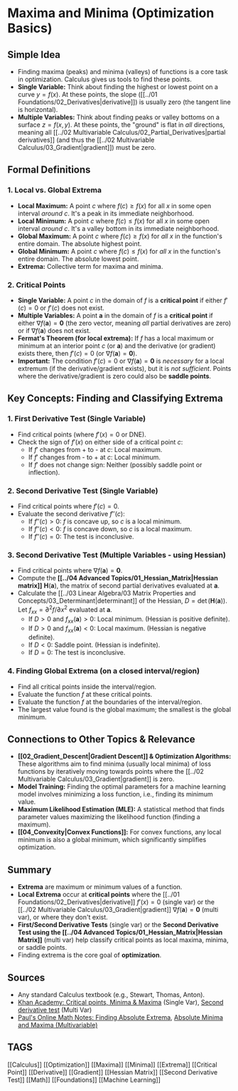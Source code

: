 # Maxima and Minima (Optimization Basics)

## Simple Idea
*   Finding maxima (peaks) and minima (valleys) of functions is a core task in optimization. Calculus gives us tools to find these points.
*   **Single Variable:** Think about finding the highest or lowest point on a curve $y=f(x)$. At these points, the slope ([[../01 Foundations/02_Derivatives|derivative]]) is usually zero (the tangent line is horizontal).
*   **Multiple Variables:** Think about finding peaks or valley bottoms on a surface $z=f(x, y)$. At these points, the "ground" is flat in *all* directions, meaning all [[../02 Multivariable Calculus/02_Partial_Derivatives|partial derivatives]] (and thus the [[../02 Multivariable Calculus/03_Gradient|gradient]]) must be zero.

## Formal Definitions

### 1. Local vs. Global Extrema
*   **Local Maximum:** A point $c$ where $f(c) \ge f(x)$ for all $x$ in some open interval *around* $c$. It's a peak in its immediate neighborhood.
*   **Local Minimum:** A point $c$ where $f(c) \le f(x)$ for all $x$ in some open interval *around* $c$. It's a valley bottom in its immediate neighborhood.
*   **Global Maximum:** A point $c$ where $f(c) \ge f(x)$ for *all* $x$ in the function's entire domain. The absolute highest point.
*   **Global Minimum:** A point $c$ where $f(c) \le f(x)$ for *all* $x$ in the function's entire domain. The absolute lowest point.
*   **Extrema:** Collective term for maxima and minima.

### 2. Critical Points
*   **Single Variable:** A point $c$ in the domain of $f$ is a **critical point** if either $f'(c) = 0$ or $f'(c)$ does not exist.
*   **Multiple Variables:** A point $\mathbf{a}$ in the domain of $f$ is a **critical point** if either $\nabla f(\mathbf{a}) = \mathbf{0}$ (the zero vector, meaning *all* partial derivatives are zero) or if $\nabla f(\mathbf{a})$ does not exist.
*   **Fermat's Theorem (for local extrema):** If $f$ has a local maximum or minimum at an interior point $c$ (or $\mathbf{a}$) and the derivative (or gradient) exists there, then $f'(c) = 0$ (or $\nabla f(\mathbf{a}) = \mathbf{0}$).
*   **Important:** The condition $f'(c)=0$ or $\nabla f(\mathbf{a})=\mathbf{0}$ is *necessary* for a local extremum (if the derivative/gradient exists), but it is *not sufficient*. Points where the derivative/gradient is zero could also be **saddle points**.

## Key Concepts: Finding and Classifying Extrema

### 1. First Derivative Test (Single Variable)
*   Find critical points (where $f'(x)=0$ or DNE).
*   Check the sign of $f'(x)$ on either side of a critical point $c$:
    *   If $f'$ changes from + to - at $c$: Local maximum.
    *   If $f'$ changes from - to + at $c$: Local minimum.
    *   If $f'$ does not change sign: Neither (possibly saddle point or inflection).

### 2. Second Derivative Test (Single Variable)
*   Find critical points where $f'(c)=0$.
*   Evaluate the second derivative $f''(c)$:
    *   If $f''(c) > 0$: $f$ is concave up, so $c$ is a local minimum.
    *   If $f''(c) < 0$: $f$ is concave down, so $c$ is a local maximum.
    *   If $f''(c) = 0$: The test is inconclusive.

### 3. Second Derivative Test (Multiple Variables - using Hessian)
*   Find critical points where $\nabla f(\mathbf{a}) = \mathbf{0}$.
*   Compute the **[[../04 Advanced Topics/01_Hessian_Matrix|Hessian matrix]]** $\mathbf{H}(\mathbf{a})$, the matrix of second partial derivatives evaluated at $\mathbf{a}$.
*   Calculate the [[../03 Linear Algebra/03 Matrix Properties and Concepts/03_Determinant|determinant]] of the Hessian, $D = \det(\mathbf{H}(\mathbf{a}))$. Let $f_{xx} = \partial^2 f / \partial x^2$ evaluated at $\mathbf{a}$.
    *   If $D > 0$ and $f_{xx}(\mathbf{a}) > 0$: Local minimum. (Hessian is positive definite).
    *   If $D > 0$ and $f_{xx}(\mathbf{a}) < 0$: Local maximum. (Hessian is negative definite).
    *   If $D < 0$: Saddle point. (Hessian is indefinite).
    *   If $D = 0$: The test is inconclusive.

### 4. Finding Global Extrema (on a closed interval/region)
*   Find all critical points inside the interval/region.
*   Evaluate the function $f$ at these critical points.
*   Evaluate the function $f$ at the boundaries of the interval/region.
*   The largest value found is the global maximum; the smallest is the global minimum.

## Connections to Other Topics & Relevance
*   **[[02_Gradient_Descent|Gradient Descent]] & Optimization Algorithms:** These algorithms aim to find minima (usually local minima) of loss functions by iteratively moving towards points where the [[../02 Multivariable Calculus/03_Gradient|gradient]] is zero.
*   **Model Training:** Finding the optimal parameters for a machine learning model involves minimizing a loss function, i.e., finding its minimum value.
*   **Maximum Likelihood Estimation (MLE):** A statistical method that finds parameter values maximizing the likelihood function (finding a maximum).
*   **[[04_Convexity|Convex Functions]]:** For convex functions, any local minimum is also a global minimum, which significantly simplifies optimization.

## Summary
*   **Extrema** are maximum or minimum values of a function.
*   **Local Extrema** occur at **critical points** where the [[../01 Foundations/02_Derivatives|derivative]] $f'(x)=0$ (single var) or the [[../02 Multivariable Calculus/03_Gradient|gradient]] $\nabla f(\mathbf{a})=\mathbf{0}$ (multi var), or where they don't exist.
*   **First/Second Derivative Tests** (single var) or the **Second Derivative Test using the [[../04 Advanced Topics/01_Hessian_Matrix|Hessian Matrix]]** (multi var) help classify critical points as local maxima, minima, or saddle points.
*   Finding extrema is the core goal of **optimization**.

## Sources
*   Any standard Calculus textbook (e.g., Stewart, Thomas, Anton).
*   [Khan Academy: Critical points, Minima & Maxima](https://www.khanacademy.org/math/calculus-1/cs1-applications-of-derivatives/cs1-critical-points-and-extrema/v/minima-maxima-and-critical-points) (Single Var), [Second derivative test](https://www.khanacademy.org/math/multivariable-calculus/applications-of-multivariable-derivatives/optimizing-multivariable-functions/v/second-derivative-test) (Multi Var)
*   [Paul's Online Math Notes: Finding Absolute Extrema](https://tutorial.math.lamar.edu/Classes/CalcI/AbsExtrema.aspx), [Absolute Minima and Maxima (Multivariable)](https://tutorial.math.lamar.edu/Classes/CalcIII/AbsMinMax.aspx)

## TAGS
[[Calculus]] [[Optimization]] [[Maxima]] [[Minima]] [[Extrema]] [[Critical Point]] [[Derivative]] [[Gradient]] [[Hessian Matrix]] [[Second Derivative Test]] [[Math]] [[Foundations]] [[Machine Learning]]